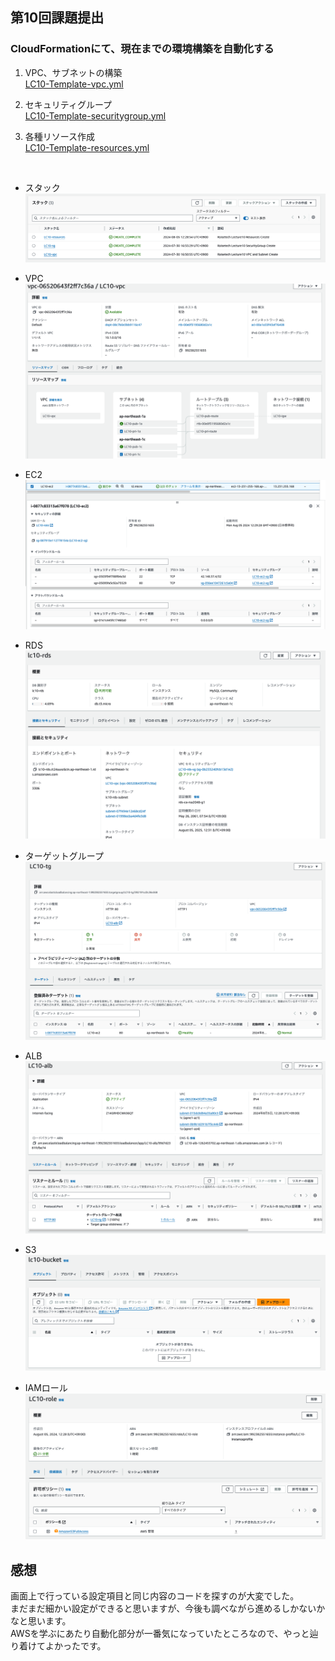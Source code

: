 ## 第10回課題提出

### CloudFormationにて、現在までの環境構築を自動化する

1. VPC、サブネットの構築<br>
[LC10-Template-vpc.yml](/cloudformationLC10-Template-vpc.yml)<br>

2. セキュリティグループ<br>
[LC10-Template-securitygroup.yml](/cloudformation/LC10-Template-securitygroup.yml)<br>

3. 各種リソース作成<br>
[LC10-Template-resources.yml](/cloudformation/LC10-Template-resources.yml)<br>
<br>

- スタック<br>
![image08](img/lecture10/lecture10_stack.png)<br>

- VPC<br>
![image07](img/lecture10/lecture10_vpc.png)<br>

- EC2<br>
![image01](img/lecture10/lecture10_ec2.png)<br>

- RDS<br>
![image02](img/lecture10/lecture10_rds.png)<br>

- ターゲットグループ<br>
![image06](img/lecture10/lecture10_tg.png)<br>

- ALB<br>
![image03](img/lecture10/lecture10_elb.png)<br>

- S3<br>
![image04](img/lecture10/lecture10_s3.png)<br>

- IAMロール<br>
![image05](img/lecture10/lecture10_role.png)<br>


## 感想
画面上で行っている設定項目と同じ内容のコードを探すのが大変でした。<br>
まだまだ細かい設定ができると思いますが、今後も調べながら進めるしかないかなと思います。<br>
AWSを学ぶにあたり自動化部分が一番気になっていたところなので、やっと辿り着けてよかったです。